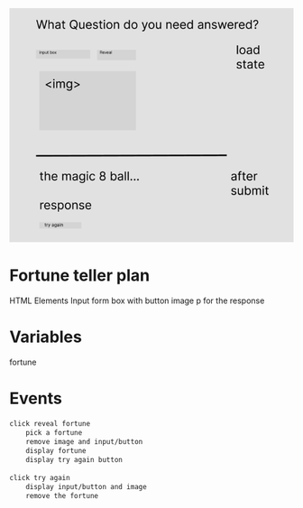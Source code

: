 ![](./Wireframe.png)

# Fortune teller plan

HTML Elements
Input form box with button
image
p for the response

# Variables

fortune

# Events

    click reveal fortune
        pick a fortune
        remove image and input/button
        display fortune
        display try again button

    click try again
        display input/button and image
        remove the fortune
